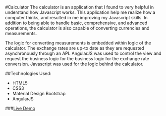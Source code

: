 #Calculator
The calculator is an application that I found to very helpful in understand how Javascript works. This application help me realize how a computer thinks, and resulted in me improving my Javascript skills. In addition to being able to handle basic, comprehensive, and advanced operations, the calculator is also capable of converting currencies and measurements.

The logic for converting measurements is embedded within logic of the calculator. The exchange rates are up-to date as they are requested asynchronously through an API. AngularJS was used to control the view and request the business logic for the business logic for the exchange rate conversion. Javascript was used for the logic behind the calculator.

##Technologies Used:

- HTML5
- CSS3
- Material Design Bootstrap
- AngularJS

###[Live Demo](http://www.tevinmantock.com/applications/calculator)
